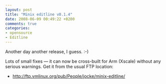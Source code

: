```yaml
---
layout: post
title: "Minix editline v0.1.4"
date: 2008-06-09 00:49:22 +0200
comments: true
categories: 
- opensource
- Editline
---
```


Another day another release, I guess. :-)

Lots of small fixes &mdash; it can now be cross-built for Arm (Xscale)
without any serious warnings.  Get it from the usual FTP location:

* http://ftp.vmlinux.org/pub/People/jocke/minix-editline/
